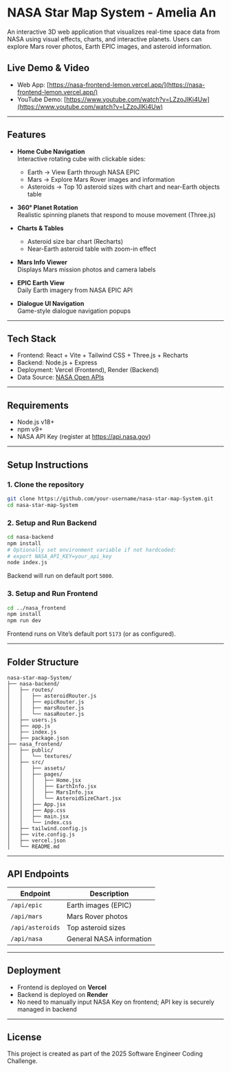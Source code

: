 # NASA Star Map System - Amelia An

An interactive 3D web application that visualizes real-time space data from NASA using visual effects, charts, and interactive planets. Users can explore Mars rover photos, Earth EPIC images, and asteroid information.

## Live Demo & Video

- Web App: [https://nasa-frontend-lemon.vercel.app/](https://nasa-frontend-lemon.vercel.app/)
- YouTube Demo: [https://www.youtube.com/watch?v=LZzoJlKi4Uw](https://www.youtube.com/watch?v=LZzoJlKi4Uw)

---

## Features

- **Home Cube Navigation**  
  Interactive rotating cube with clickable sides:
  - Earth → View Earth through NASA EPIC
  - Mars → Explore Mars Rover images and information
  - Asteroids → Top 10 asteroid sizes with chart and near-Earth objects table

- **360° Planet Rotation**  
  Realistic spinning planets that respond to mouse movement (Three.js)

- **Charts & Tables**  
  - Asteroid size bar chart (Recharts)
  - Near-Earth asteroid table with zoom-in effect

- **Mars Info Viewer**  
  Displays Mars mission photos and camera labels

- **EPIC Earth View**  
  Daily Earth imagery from NASA EPIC API

- **Dialogue UI Navigation**  
  Game-style dialogue navigation popups

---

## Tech Stack

- Frontend: React + Vite + Tailwind CSS + Three.js + Recharts  
- Backend: Node.js + Express  
- Deployment: Vercel (Frontend), Render (Backend)  
- Data Source: [NASA Open APIs](https://api.nasa.gov/)

---

## Requirements

- Node.js v18+
- npm v9+
- NASA API Key (register at https://api.nasa.gov)

---

## Setup Instructions

### 1. Clone the repository
```bash
git clone https://github.com/your-username/nasa-star-map-System.git
cd nasa-star-map-System
```

### 2. Setup and Run Backend
```bash
cd nasa-backend
npm install
# Optionally set environment variable if not hardcoded:
# export NASA_API_KEY=your_api_key
node index.js
```

Backend will run on default port `5000`.

### 3. Setup and Run Frontend
```bash
cd ../nasa_frontend
npm install
npm run dev
```

Frontend runs on Vite’s default port `5173` (or as configured).

---

## Folder Structure

```
nasa-star-map-System/
├── nasa-backend/
│   ├── routes/
│   │   ├── asteroidRouter.js
│   │   ├── epicRouter.js
│   │   ├── marsRouter.js
│   │   └── nasaRouter.js
│   ├── users.js
│   ├── app.js
│   ├── index.js
│   ├── package.json
├── nasa_frontend/
│   ├── public/
│   │   └── textures/
│   ├── src/
│   │   ├── assets/
│   │   ├── pages/
│   │   │   ├── Home.jsx
│   │   │   ├── EarthInfo.jsx
│   │   │   ├── MarsInfo.jsx
│   │   │   └── AsteroidSizeChart.jsx
│   │   ├── App.jsx
│   │   ├── App.css
│   │   ├── main.jsx
│   │   └── index.css
│   ├── tailwind.config.js
│   ├── vite.config.js
│   ├── vercel.json
│   └── README.md
```

---

## API Endpoints

| Endpoint         | Description               |
|------------------|---------------------------|
| `/api/epic`      | Earth images (EPIC)       |
| `/api/mars`      | Mars Rover photos         |
| `/api/asteroids` | Top asteroid sizes        |
| `/api/nasa`      | General NASA information  |

---

## Deployment

- Frontend is deployed on **Vercel**  
- Backend is deployed on **Render**  
- No need to manually input NASA Key on frontend; API key is securely managed in backend

---

## License

This project is created as part of the 2025 Software Engineer Coding Challenge.
